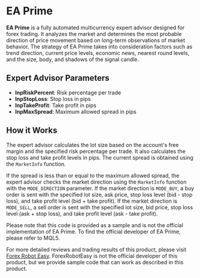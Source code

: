 # EA Prime

**EA Prime** is a fully automated multicurrency expert advisor designed for forex trading. It analyzes the market and determines the most probable direction of price movement based on long-term observations of market behavior. The strategy of EA Prime takes into consideration factors such as trend direction, current price levels, economic news, nearest round levels, and the size, body, and shadows of the signal candle.

## Expert Advisor Parameters

- **InpRiskPercent**: Risk percentage per trade
- **InpStopLoss**: Stop loss in pips
- **InpTakeProfit**: Take profit in pips
- **InpMaxSpread**: Maximum allowed spread in pips

## How it Works

The expert advisor calculates the lot size based on the account's free margin and the specified risk percentage per trade. It also calculates the stop loss and take profit levels in pips. The current spread is obtained using the `MarketInfo` function.

If the spread is less than or equal to the maximum allowed spread, the expert advisor checks the market direction using the `MarketInfo` function with the `MODE_DIRECTION` parameter. If the market direction is `MODE_BUY`, a buy order is sent with the specified lot size, ask price, stop loss level (bid - stop loss), and take profit level (bid + take profit). If the market direction is `MODE_SELL`, a sell order is sent with the specified lot size, bid price, stop loss level (ask + stop loss), and take profit level (ask - take profit).

Please note that this code is provided as a sample and is not the official implementation of EA Prime. To find the official developer of EA Prime, please refer to MQL5.

For more detailed reviews and trading results of this product, please visit [Forex Robot Easy](https://forexroboteasy.com/forex-robot-review/ea-prime-review-a-professional-forex-traders-perspective-on-this-multicurrency-expert-advisor/). ForexRobotEasy is not the official developer of this product, but we provide sample code that can work as described in this product.
